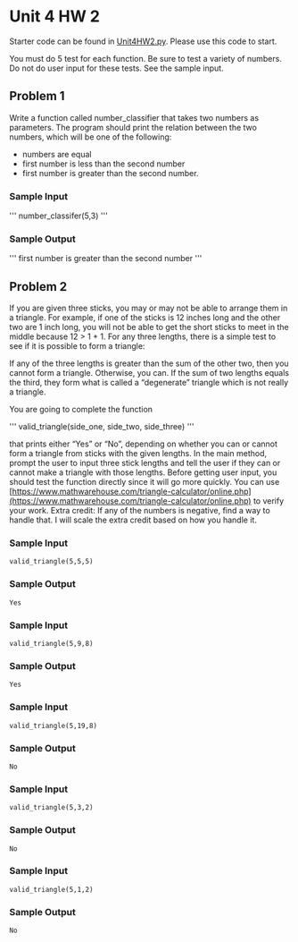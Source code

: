 # Unit 4 HW 2

Starter code can be found in [Unit4HW2.py](https://github.com/WLHS-Programming1-2024/Class-Code/blob/main/Unit-4-Code/Unit4HW2/Unit4HW2.py). Please use this code to start.

You must do 5 test for each function. Be sure to test a variety of numbers. Do not do user input for these tests. See the sample input.

## Problem 1
Write a function called number_classifier that takes two numbers as parameters. The program should print the relation between the two numbers, which will be one of the following:
* numbers are equal
* first number is less than the second number
* first number is greater than the second number.

### Sample Input
'''
number_classifer(5,3)
'''

### Sample Output
'''
first number is greater than the second number
'''

## Problem 2
If you are given three sticks, you may or may not be able to arrange them in a triangle. For example, if one of the sticks is 12 inches long and the other two are 1 inch long, you will not be able to get the short sticks to meet in the middle because 12 > 1 + 1. For any three lengths, there is a simple test to see if it is possible to form a triangle:

If any of the three lengths is greater than the sum of the other two, then you cannot form a triangle. Otherwise, you can. If the sum of two lengths equals the third, they form what is called a “degenerate” triangle which is not really a triangle.

You are going to complete the function 

'''
valid_triangle(side_one, side_two, side_three)
'''

that prints either “Yes” or “No”, depending on whether you can or cannot form a triangle from sticks with the given lengths. In the main method, prompt the user to input three stick lengths and tell the user if they can or cannot make a triangle with those lengths. Before getting user input, you should test the function directly since it will go more quickly. You can use [https://www.mathwarehouse.com/triangle-calculator/online.php](https://www.mathwarehouse.com/triangle-calculator/online.php) to verify your work. Extra credit: If any of the numbers is negative, find a way to handle that. I will scale the extra credit based on how you handle it.

### Sample Input
```
valid_triangle(5,5,5)
```
### Sample Output
```
Yes
```

### Sample Input
```
valid_triangle(5,9,8)
```
### Sample Output
```
Yes
```

### Sample Input
```
valid_triangle(5,19,8)
```
### Sample Output
```
No
```

### Sample Input
```
valid_triangle(5,3,2)
```
### Sample Output
```
No
```

### Sample Input
```
valid_triangle(5,1,2)
```
### Sample Output
```
No
```

